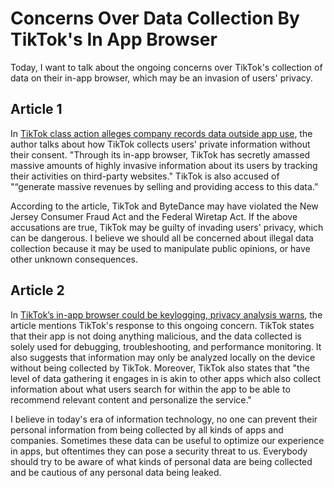 # Concerns Over Data Collection By TikTok's In App Browser

Today, I want to talk about the ongoing concerns over TikTok's collection of data on their in-app browser, which may be an invasion of users' privacy.

## Article 1
In [TikTok class action alleges company records data outside app use](https://techcrunch.com/2022/08/19/tiktok-fb-in-app-browser-tracking-analysis/), the author talks about how TikTok collects users' private information without their consent. "Through its in-app browser, TikTok has secretly amassed massive amounts of highly invasive information about its users by tracking their activities on third-party websites." TikTok is also accused of "“generate massive revenues by selling and providing access to this data.”

According to the article, TikTok and ByteDance may have violated the New Jersey Consumer Fraud Act and the Federal Wiretap Act. If the above accusations are true, TikTok may be guilty of invading users' privacy, which can be dangerous. I believe we should all be concerned about illegal data collection because it may be used to manipulate public opinions, or have other unknown consequences. 

## Article 2
In [TikTok’s in-app browser could be keylogging, privacy analysis warns](https://techcrunch.com/2022/08/19/tiktok-fb-in-app-browser-tracking-analysis/), the article mentions TikTok's response to this ongoing concern. TikTok states that their app is not doing anything malicious, and the data collected is solely used for debugging, troubleshooting, and performance monitoring. It also suggests that information may only be analyzed locally on the device without being collected by TikTok. Moreover, TikTok also states that "the level of data gathering it engages in is akin to other apps which also collect information about what users search for within the app to be able to recommend relevant content and personalize the service." 

I believe in today's era of information technology, no one can prevent their personal information from being collected by all kinds of apps and companies. Sometimes these data can be useful to optimize our experience in apps, but oftentimes they can pose a security threat to us. Everybody should try to be aware of what kinds of personal data are being collected and be cautious of any personal data being leaked. 

